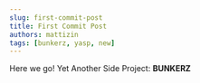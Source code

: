 ```yaml
---
slug: first-commit-post
title: First Commit Post
authors: mattizin
tags: [bunkerz, yasp, new]
---
```


Here we go!
Yet Another Side Project:
**BUNKERZ**
